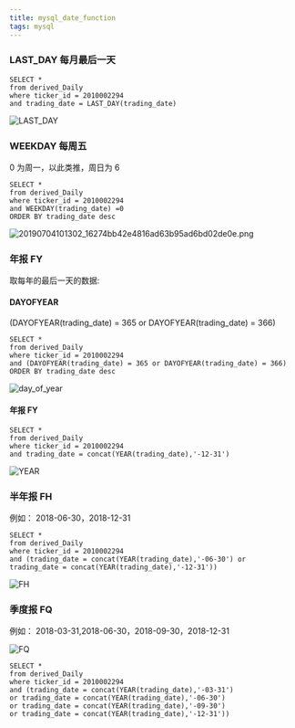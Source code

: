 ```yaml
---
title: mysql_date_function
tags: mysql
---
```


### LAST_DAY 每月最后一天

```
SELECT *
from derived_Daily
where ticker_id = 2010002294
and trading_date = LAST_DAY(trading_date)
```
![LAST_DAY](https://beer-1256523277.cos.ap-shanghai.myqcloud.com/20190704101137_3d5a8e5454bfd35d5a15ebc233bb4152.png)

### WEEKDAY  每周五 

0 为周一，以此类推，周日为 6 

```
SELECT *
from derived_Daily
where ticker_id = 2010002294
and WEEKDAY(trading_date) =0
ORDER BY trading_date desc
```
![20190704101302_16274bb42e4816ad63b95ad6bd02de0e.png](https://beer-1256523277.cos.ap-shanghai.myqcloud.com/20190704101302_16274bb42e4816ad63b95ad6bd02de0e.png)

###  年报 FY 

取每年的最后一天的数据:

#### DAYOFYEAR 
(DAYOFYEAR(trading_date) = 365 or DAYOFYEAR(trading_date) = 366)


```
SELECT *
from derived_Daily
where ticker_id = 2010002294
and (DAYOFYEAR(trading_date) = 365 or DAYOFYEAR(trading_date) = 366)
ORDER BY trading_date desc
```

![day_of_year](https://beer-1256523277.cos.ap-shanghai.myqcloud.com/20190704102045_c342d0d6f182116be6d176d6e153514f.png)

#### 年报  FY 

```
SELECT *
from derived_Daily
where ticker_id = 2010002294
and trading_date = concat(YEAR(trading_date),'-12-31')
```

![YEAR](https://beer-1256523277.cos.ap-shanghai.myqcloud.com/20190704103516_ab0e2a83232c63e7a94695ff493e3700.png)

### 半年报   FH  

例如： 2018-06-30，2018-12-31

```
SELECT *
from derived_Daily
where ticker_id = 2010002294
and (trading_date = concat(YEAR(trading_date),'-06-30') or trading_date = concat(YEAR(trading_date),'-12-31'))
```

![FH](https://beer-1256523277.cos.ap-shanghai.myqcloud.com/20190704104434_a057b74f4852f3a96ef9cb8c24047b90.png)

### 季度报 FQ

例如： 2018-03-31,2018-06-30，2018-09-30，2018-12-31

![FQ](https://beer-1256523277.cos.ap-shanghai.myqcloud.com/20190704104630_a54b83d3fbb9e1dfed18cb4ef98a074a.png)

```
SELECT *
from derived_Daily
where ticker_id = 2010002294
and (trading_date = concat(YEAR(trading_date),'-03-31') 
or trading_date = concat(YEAR(trading_date),'-06-30')
or trading_date = concat(YEAR(trading_date),'-09-30')
or trading_date = concat(YEAR(trading_date),'-12-31'))
```